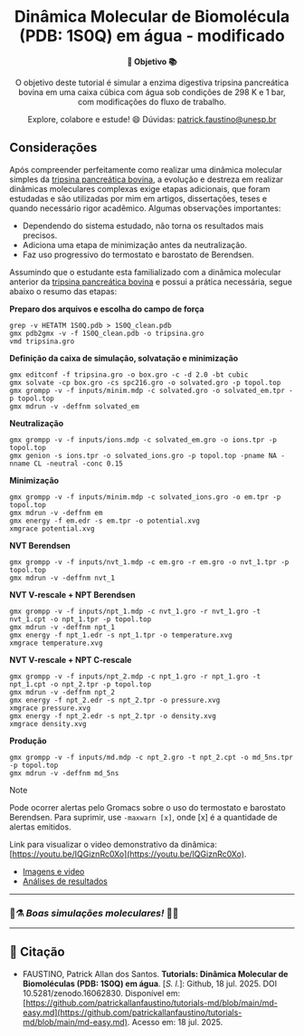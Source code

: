 <h1 align="center">Dinâmica Molecular de Biomolécula (PDB: 1S0Q) em água - modificado</h1>

<div align="center">
  <strong>🚀 Objetivo 📚</strong>
</div>

<div align="center">
  <p>O objetivo deste tutorial é simular a enzima digestiva tripsina pancreática bovina em uma caixa cúbica com água sob condições de 298 K e 1 bar, com modificações do fluxo de trabalho.</p>
  <p>Explore, colabore e estude! 😄 Dúvidas: <a href="mailto:patrick.faustino@unesp.br">patrick.faustino@unesp.br</a></p>
</div>

## Considerações

Após compreender perfeitamente como realizar uma dinâmica molecular simples da [tripsina pancreática bovina](https://github.com/patrickallanfaustino/tutorials-md/blob/main/md-easy.md), a evolução e destreza em realizar dinâmicas moleculares complexas exige etapas adicionais, que foram estudadas e são utilizadas por mim em artigos, dissertações, teses e quando necessário rigor acadêmico. Algumas observações importantes:

- Dependendo do sistema estudado, não torna os resultados mais precisos.
- Adiciona uma etapa de minimização antes da neutralização.
- Faz uso progressivo do termostato e barostato de Berendsen.

Assumindo que o estudante esta familializado com a dinâmica molecular anterior da [tripsina pancreática bovina](https://github.com/patrickallanfaustino/tutorials-md/blob/main/md-easy.md) e possui a prática necessária, segue abaixo o resumo das etapas:

**Preparo dos arquivos e escolha do campo de força**
```
grep -v HETATM 1S0Q.pdb > 1S0Q_clean.pdb
gmx pdb2gmx -v -f 1S0Q_clean.pdb -o tripsina.gro
vmd tripsina.gro
```

**Definição da caixa de simulação, solvatação e minimização**
```
gmx editconf -f tripsina.gro -o box.gro -c -d 2.0 -bt cubic
gmx solvate -cp box.gro -cs spc216.gro -o solvated.gro -p topol.top
gmx grompp -v -f inputs/minim.mdp -c solvated.gro -o solvated_em.tpr -p topol.top
gmx mdrun -v -deffnm solvated_em
```

**Neutralização**
```
gmx grompp -v -f inputs/ions.mdp -c solvated_em.gro -o ions.tpr -p topol.top
gmx genion -s ions.tpr -o solvated_ions.gro -p topol.top -pname NA -nname CL -neutral -conc 0.15
```

**Minimização**
```
gmx grompp -v -f inputs/minim.mdp -c solvated_ions.gro -o em.tpr -p topol.top
gmx mdrun -v -deffnm em
gmx energy -f em.edr -s em.tpr -o potential.xvg
xmgrace potential.xvg
```

**NVT Berendsen**
```
gmx grompp -v -f inputs/nvt_1.mdp -c em.gro -r em.gro -o nvt_1.tpr -p topol.top
gmx mdrun -v -deffnm nvt_1
```

**NVT V-rescale + NPT Berendsen**
```
gmx grompp -v -f inputs/npt_1.mdp -c nvt_1.gro -r nvt_1.gro -t nvt_1.cpt -o npt_1.tpr -p topol.top
gmx mdrun -v -deffnm npt_1
gmx energy -f npt_1.edr -s npt_1.tpr -o temperature.xvg
xmgrace temperature.xvg
```

**NVT V-rescale + NPT C-rescale**
```
gmx grompp -v -f inputs/npt_2.mdp -c npt_1.gro -r npt_1.gro -t npt_1.cpt -o npt_2.tpr -p topol.top
gmx mdrun -v -deffnm npt_2
gmx energy -f npt_2.edr -s npt_2.tpr -o pressure.xvg
xmgrace pressure.xvg
gmx energy -f npt_2.edr -s npt_2.tpr -o density.xvg
xmgrace density.xvg
```

**Produção**
```
gmx grompp -v -f inputs/md.mdp -c npt_2.gro -t npt_2.cpt -o md_5ns.tpr -p topol.top
gmx mdrun -v -deffnm md_5ns
```

>[!NOTE]
>Pode ocorrer alertas pelo Gromacs sobre o uso do termostato e barostato Berendsen. Para suprimir, use `-maxwarn [x]`, onde [x] é a quantidade de alertas emitidos.
>

Link para visualizar o video demonstrativo da dinâmica: [https://youtu.be/IQGiznRc0Xo](https://youtu.be/IQGiznRc0Xo).

- [Imagens e video](md-visual.md)
- [Análises de resultados](md-analysis.md)


---

### 🧪⚗️ *Boas simulações moleculares!* 🦠🧬

---

## 📜 Citação

- FAUSTINO, Patrick Allan dos Santos. **Tutorials: Dinâmica Molecular de Biomoléculas (PDB: 1S0Q) em água**. [*S. l.*]: Github, 18 jul. 2025. DOI 10.5281/zenodo.16062830. Disponível em: [https://github.com/patrickallanfaustino/tutorials-md/blob/main/md-easy.md](https://github.com/patrickallanfaustino/tutorials-md/blob/main/md-easy.md). Acesso em: 18 jul. 2025.
